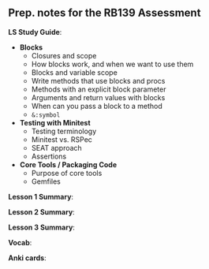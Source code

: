 ## Prep. notes for the RB139 Assessment

**LS Study Guide**:

* **Blocks**
  * Closures and scope
  * How blocks work, and when we want to use them
  * Blocks and variable scope
  * Write methods that use blocks and procs
  * Methods with an explicit block parameter
  * Arguments and return values with blocks
  * When can you pass a block to a method
  * `&:symbol`
* **Testing with Minitest**
  * Testing terminology
  * Minitest vs. RSPec
  * SEAT approach
  * Assertions
* **Core Tools / Packaging Code**
  * Purpose of core tools
  * Gemfiles



**Lesson 1 Summary**:

**Lesson 2 Summary**:

**Lesson 3 Summary**:



**Vocab**:



**Anki cards**: